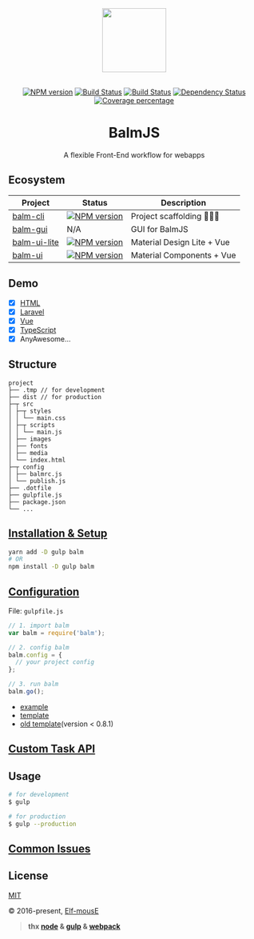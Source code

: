 <div align="center">
  <a href="http://balmjs.com/">
    <img width="128" heigth="128" src="http://balmjs.com/logo.png">
  </a>
  <br>
  <br>

  [![NPM version][npm-image]][npm-url]
  [![Build Status][travis-image]][travis-url]
  [![Build Status][appveyor-image]][appveyor-url]
  [![Dependency Status][daviddm-image]][daviddm-url]
  [![Coverage percentage][coveralls-image]][coveralls-url]
  <br>

  <h1>BalmJS</h1>
  <p>A flexible Front-End workflow for webapps</p>
</div>

## Ecosystem

Project | Status | Description
------- | ------ | -----------
[balm-cli](https://github.com/balmjs/balm-cli) | [![NPM version][balm-cli-image]][balm-cli-url] | Project scaffolding 👻👻👻
[balm-gui](https://github.com/balmjs/balm-gui) | N/A | GUI for BalmJS
[balm-ui-lite](https://github.com/balmjs/ui-vue-lite) | [![NPM version][balm-ui-lite-image]][balm-ui-lite-url] | Material Design Lite + Vue
[balm-ui](https://github.com/balmjs/ui-vue)    | [![NPM version][balm-ui-image]][balm-ui-url] | Material Components + Vue

## Demo

- [x] [HTML](https://github.com/balmjs/demo-html)
- [x] [Laravel](https://github.com/balmjs/demo-laravel)
- [x] [Vue](https://github.com/balmjs/demo-vue)
- [x] [TypeScript](https://github.com/balmjs/demo-ts)
- [x] AnyAwesome...

## Structure

```
project
├── .tmp // for development
├── dist // for production
├─┬ src
│ ├─┬ styles
│ │ └── main.css
│ ├─┬ scripts
│ │ └── main.js
│ ├── images
│ ├── fonts
│ ├── media
│ └── index.html
├─┬ config
│ ├── balmrc.js
│ └── publish.js
├── .dotfile
├── gulpfile.js
├── package.json
└── ...
```

## [Installation & Setup](https://github.com/balmjs/balm/blob/master/docs/installation.md)

```sh
yarn add -D gulp balm
# OR
npm install -D gulp balm
```

## [Configuration](https://github.com/balmjs/balm/blob/master/docs/configuration.md)

File: `gulpfile.js`

```js
// 1. import balm
var balm = require('balm');

// 2. config balm
balm.config = {
  // your project config
};

// 3. run balm
balm.go();
```

- [example](https://github.com/balmjs/balm/blob/master/docs/_gulpfile.js)
- [template](https://github.com/balmjs/balm/blob/master/docs/_index.html)
- [old template](https://github.com/balmjs/balm/blob/master/docs/_index-old.html)(version < 0.8.1)

## [Custom Task API](https://github.com/balmjs/balm/blob/master/docs/custom-task.md)

## Usage

```sh
# for development
$ gulp

# for production
$ gulp --production
```

## [Common Issues](https://github.com/balmjs/balm/blob/master/docs/issues.md)

## License

[MIT](https://opensource.org/licenses/MIT)

© 2016-present, [Elf-mousE](http://elf-mouse.me/)


[npm-image]: https://badge.fury.io/js/balm.svg
[npm-url]: https://npmjs.org/package/balm
[travis-image]: https://travis-ci.org/balmjs/balm.svg?branch=master
[travis-url]: https://travis-ci.org/balmjs/balm
[appveyor-image]: https://ci.appveyor.com/api/projects/status/github/balmjs/balm?svg=true
[appveyor-url]: https://ci.appveyor.com/project/balmjs/balm
[daviddm-image]: https://david-dm.org/balmjs/balm.svg?theme=shields.io
[daviddm-url]: https://david-dm.org/balmjs/balm
[coveralls-image]: https://coveralls.io/repos/balmjs/balm/badge.svg
[coveralls-url]: https://coveralls.io/r/balmjs/balm

[balm-cli-image]: https://badge.fury.io/js/balm-cli.svg
[balm-cli-url]: https://npmjs.org/package/balm-cli
[balm-ui-lite-image]: https://badge.fury.io/js/balm-ui-lite.svg
[balm-ui-lite-url]: https://npmjs.org/package/balm-ui-lite
[balm-ui-image]: https://badge.fury.io/js/balm-ui.svg
[balm-ui-url]: https://npmjs.org/package/balm-ui


> __thx [node](https://nodejs.org/) & [gulp](http://gulpjs.com/) & [webpack](https://webpack.js.org/)__
